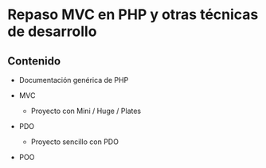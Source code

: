 # Repaso MVC en PHP y otras técnicas de desarrollo

## Contenido

- Documentación genérica de PHP

- MVC

    - Proyecto con Mini / Huge / Plates

- PDO

    - Proyecto sencillo con PDO

- POO